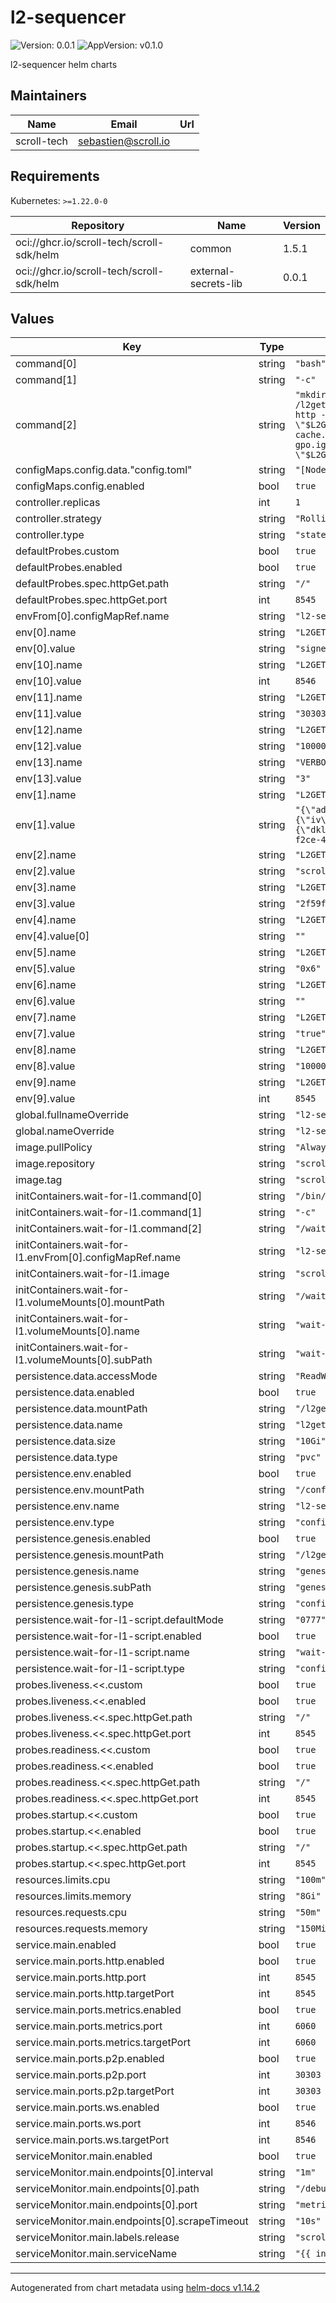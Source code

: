 # l2-sequencer

![Version: 0.0.1](https://img.shields.io/badge/Version-0.0.1-informational?style=flat-square) ![AppVersion: v0.1.0](https://img.shields.io/badge/AppVersion-v0.1.0-informational?style=flat-square)

l2-sequencer helm charts

## Maintainers

| Name | Email | Url |
| ---- | ------ | --- |
| scroll-tech | <sebastien@scroll.io> |  |

## Requirements

Kubernetes: `>=1.22.0-0`

| Repository | Name | Version |
|------------|------|---------|
| oci://ghcr.io/scroll-tech/scroll-sdk/helm | common | 1.5.1 |
| oci://ghcr.io/scroll-tech/scroll-sdk/helm | external-secrets-lib | 0.0.1 |

## Values

| Key | Type | Default | Description |
|-----|------|---------|-------------|
| command[0] | string | `"bash"` |  |
| command[1] | string | `"-c"` |  |
| command[2] | string | `"mkdir -p /l2geth/data/keystore && mkdir -p /l2geth/data/geth && echo ${L2GETH_PASSWORD} > /l2geth/password && echo ${L2GETH_KEYSTORE}  > /l2geth/data/keystore/keystore.json && echo ${L2GETH_NODEKEY} > /l2geth/data/geth/nodekey && geth --datadir \"/l2geth/data\" init /l2geth/genesis/genesis.json && geth --datadir \"/l2geth/data\" --port \"$L2GETH_P2P_PORT\" --nodiscover --syncmode full --networkid \"$CHAIN_ID\" --http --http.port \"$L2GETH_RPC_HTTP_PORT\" --http.addr \"0.0.0.0\" --http.vhosts=\"*\" --http.corsdomain \"*\" --http.api \"eth,scroll,net,web3,debug\" --pprof --pprof.addr \"0.0.0.0\" --pprof.port 6060 --ws --ws.port \"$L2GETH_RPC_WS_PORT\" --ws.addr \"0.0.0.0\" --ws.api \"eth,scroll,net,web3,debug\" --unlock \"$L2GETH_SIGNER_ADDRESS\" --password \"/l2geth/password\" --allow-insecure-unlock --mine $CCC_FLAG --gcmode archive --cache.noprefetch --verbosity ${VERBOSITY} --txpool.globalqueue 4096 --txpool.globalslots 40960 --txpool.pricelimit \"$L2GETH_MIN_GAS_PRICE\" $LOCALS_FLAG --miner.gasprice \"$L2GETH_MIN_GAS_PRICE\" --rpc.gascap 0 --gpo.ignoreprice \"$L2GETH_MIN_GAS_PRICE\" --gpo.percentile 20 --gpo.blocks 100 --l1.endpoint \"$L2GETH_L1_ENDPOINT\" --l1.confirmations \"$L2GETH_L1_WATCHER_CONFIRMATIONS\" --l1.sync.startblock \"$L2GETH_L1_CONTRACT_DEPLOYMENT_BLOCK\" --rollup.verify --metrics --metrics.expensive $L2GETH_EXTRA_PARAMS"` |  |
| configMaps.config.data."config.toml" | string | `"[Node.P2P] StaticNodes = \"[]\"\n"` |  |
| configMaps.config.enabled | bool | `true` |  |
| controller.replicas | int | `1` |  |
| controller.strategy | string | `"RollingUpdate"` |  |
| controller.type | string | `"statefulset"` |  |
| defaultProbes.custom | bool | `true` |  |
| defaultProbes.enabled | bool | `true` |  |
| defaultProbes.spec.httpGet.path | string | `"/"` |  |
| defaultProbes.spec.httpGet.port | int | `8545` |  |
| envFrom[0].configMapRef.name | string | `"l2-sequencer-env"` |  |
| env[0].name | string | `"L2GETH_ROLE"` |  |
| env[0].value | string | `"signer"` |  |
| env[10].name | string | `"L2GETH_RPC_WS_PORT"` |  |
| env[10].value | int | `8546` |  |
| env[11].name | string | `"L2GETH_P2P_PORT"` |  |
| env[11].value | string | `"30303"` |  |
| env[12].name | string | `"L2GETH_MIN_GAS_PRICE"` |  |
| env[12].value | string | `"1000000"` |  |
| env[13].name | string | `"VERBOSITY"` |  |
| env[13].value | string | `"3"` |  |
| env[1].name | string | `"L2GETH_KEYSTORE"` |  |
| env[1].value | string | `"{\"address\":\"756ea06bdee36de11f22dcca45a31d8a178ef3c6\",\"crypto\":{\"cipher\":\"aes-128-ctr\",\"ciphertext\":\"8bfb4e48c6b172f1f5794d2874476ca62f8184507c0916dbd45fe77a0056114c\",\"cipherparams\":{\"iv\":\"509eb70e7379a776e0779634b6668277\"},\"kdf\":\"scrypt\",\"kdfparams\":{\"dklen\":32,\"n\":262144,\"p\":1,\"r\":8,\"salt\":\"ef0f0334e5db7c12d76993e1e9627593fd0d7cd44444b689e792c86bc8a5d75f\"},\"mac\":\"d766cac11d0bd563316f5655ebf07550b6fce98ba0ca3c13acdc1b65f5f185ca\"},\"id\":\"4459ad67-f2ce-48b2-8940-c0582106a4c6\",\"version\":3}"` |  |
| env[2].name | string | `"L2GETH_PASSWORD"` |  |
| env[2].value | string | `"scroll2022"` |  |
| env[3].name | string | `"L2GETH_NODEKEY"` |  |
| env[3].value | string | `"2f59ff2fdee1c42a3d8c8980c313bc8d6c2557463f7bb92b0f0bc89a6d3cbf01"` |  |
| env[4].name | string | `"L2GETH_PEER_LIST"` |  |
| env[4].value[0] | string | `""` |  |
| env[5].name | string | `"L2GETH_L1_WATCHER_CONFIRMATIONS"` |  |
| env[5].value | string | `"0x6"` |  |
| env[6].name | string | `"L2GETH_LOCALS"` |  |
| env[6].value | string | `""` |  |
| env[7].name | string | `"L2GETH_ENABLE_CCC"` |  |
| env[7].value | string | `"true"` |  |
| env[8].name | string | `"L2GETH_MINER_GASLIMIT"` |  |
| env[8].value | string | `"10000000"` |  |
| env[9].name | string | `"L2GETH_RPC_HTTP_PORT"` |  |
| env[9].value | int | `8545` |  |
| global.fullnameOverride | string | `"l2-sequencer"` |  |
| global.nameOverride | string | `"l2-sequencer"` |  |
| image.pullPolicy | string | `"Always"` |  |
| image.repository | string | `"scrolltech/l2geth"` |  |
| image.tag | string | `"scroll-v5.5.17"` |  |
| initContainers.wait-for-l1.command[0] | string | `"/bin/sh"` |  |
| initContainers.wait-for-l1.command[1] | string | `"-c"` |  |
| initContainers.wait-for-l1.command[2] | string | `"/wait-for-l1.sh $L2GETH_L1_ENDPOINT"` |  |
| initContainers.wait-for-l1.envFrom[0].configMapRef.name | string | `"l2-sequencer-env"` |  |
| initContainers.wait-for-l1.image | string | `"scrolltech/scroll-alpine:v0.0.1"` |  |
| initContainers.wait-for-l1.volumeMounts[0].mountPath | string | `"/wait-for-l1.sh"` |  |
| initContainers.wait-for-l1.volumeMounts[0].name | string | `"wait-for-l1-script"` |  |
| initContainers.wait-for-l1.volumeMounts[0].subPath | string | `"wait-for-l1.sh"` |  |
| persistence.data.accessMode | string | `"ReadWriteOnce"` |  |
| persistence.data.enabled | bool | `true` |  |
| persistence.data.mountPath | string | `"/l2geth/data/"` |  |
| persistence.data.name | string | `"l2geth-data"` |  |
| persistence.data.size | string | `"10Gi"` |  |
| persistence.data.type | string | `"pvc"` |  |
| persistence.env.enabled | bool | `true` |  |
| persistence.env.mountPath | string | `"/config/"` |  |
| persistence.env.name | string | `"l2-sequencer-env"` |  |
| persistence.env.type | string | `"configMap"` |  |
| persistence.genesis.enabled | bool | `true` |  |
| persistence.genesis.mountPath | string | `"/l2geth/genesis/genesis.json"` |  |
| persistence.genesis.name | string | `"genesis-config"` |  |
| persistence.genesis.subPath | string | `"genesis.json"` |  |
| persistence.genesis.type | string | `"configMap"` |  |
| persistence.wait-for-l1-script.defaultMode | string | `"0777"` |  |
| persistence.wait-for-l1-script.enabled | bool | `true` |  |
| persistence.wait-for-l1-script.name | string | `"wait-for-l1-script"` |  |
| persistence.wait-for-l1-script.type | string | `"configMap"` |  |
| probes.liveness.<<.custom | bool | `true` |  |
| probes.liveness.<<.enabled | bool | `true` |  |
| probes.liveness.<<.spec.httpGet.path | string | `"/"` |  |
| probes.liveness.<<.spec.httpGet.port | int | `8545` |  |
| probes.readiness.<<.custom | bool | `true` |  |
| probes.readiness.<<.enabled | bool | `true` |  |
| probes.readiness.<<.spec.httpGet.path | string | `"/"` |  |
| probes.readiness.<<.spec.httpGet.port | int | `8545` |  |
| probes.startup.<<.custom | bool | `true` |  |
| probes.startup.<<.enabled | bool | `true` |  |
| probes.startup.<<.spec.httpGet.path | string | `"/"` |  |
| probes.startup.<<.spec.httpGet.port | int | `8545` |  |
| resources.limits.cpu | string | `"100m"` |  |
| resources.limits.memory | string | `"8Gi"` |  |
| resources.requests.cpu | string | `"50m"` |  |
| resources.requests.memory | string | `"150Mi"` |  |
| service.main.enabled | bool | `true` |  |
| service.main.ports.http.enabled | bool | `true` |  |
| service.main.ports.http.port | int | `8545` |  |
| service.main.ports.http.targetPort | int | `8545` |  |
| service.main.ports.metrics.enabled | bool | `true` |  |
| service.main.ports.metrics.port | int | `6060` |  |
| service.main.ports.metrics.targetPort | int | `6060` |  |
| service.main.ports.p2p.enabled | bool | `true` |  |
| service.main.ports.p2p.port | int | `30303` |  |
| service.main.ports.p2p.targetPort | int | `30303` |  |
| service.main.ports.ws.enabled | bool | `true` |  |
| service.main.ports.ws.port | int | `8546` |  |
| service.main.ports.ws.targetPort | int | `8546` |  |
| serviceMonitor.main.enabled | bool | `true` |  |
| serviceMonitor.main.endpoints[0].interval | string | `"1m"` |  |
| serviceMonitor.main.endpoints[0].path | string | `"/debug/metrics/prometheus"` |  |
| serviceMonitor.main.endpoints[0].port | string | `"metrics"` |  |
| serviceMonitor.main.endpoints[0].scrapeTimeout | string | `"10s"` |  |
| serviceMonitor.main.labels.release | string | `"scroll-sdk"` |  |
| serviceMonitor.main.serviceName | string | `"{{ include \"scroll.common.lib.chart.names.fullname\" $ }}"` |  |

----------------------------------------------
Autogenerated from chart metadata using [helm-docs v1.14.2](https://github.com/norwoodj/helm-docs/releases/v1.14.2)
